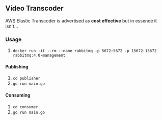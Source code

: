 ## Video Transcoder

AWS Elastic Transcoder is advertised as **cost effective** but in essence it isn't... 

### Usage
1. ```docker run -it --rm --name rabbitmq -p 5672:5672 -p 15672:15672 rabbitmq:4.0-management```

#### Publishing
1. ```cd publisher```
1. ```go run main.go```

#### Consuming
1. ```cd consumer```
1. ```go run main.go```
